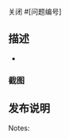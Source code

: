 <!--
这个 PR 解决了 GitHub Desktop 中的哪个问题？（例如，#1234）
-->

关闭 #[问题编号]

## 描述
<!--
对所做更改的摘要，以及对审阅者有帮助的任何其他信息，如可能的权衡或您考虑的替代方法。
-->
-

### 截图

<!--
如果这个 PR 涉及应用程序的 UI 层，请包括截图或动画 GIF 来展示更改。
-->

## 发布说明

<!--
如果您不确定，可以留空。
如果您认为不需要在发布说明中提及这个 PR，请写下 "Notes: no-notes"。
-->

Notes:
